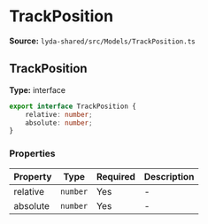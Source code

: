 # TrackPosition

**Source:** `lyda-shared/src/Models/TrackPosition.ts`

## TrackPosition

**Type:** interface

```typescript
export interface TrackPosition {
    relative: number;
    absolute: number;
}
```

### Properties

| Property | Type | Required | Description |
|----------|------|----------|-------------|
| relative | `number` | Yes | - |
| absolute | `number` | Yes | - |

